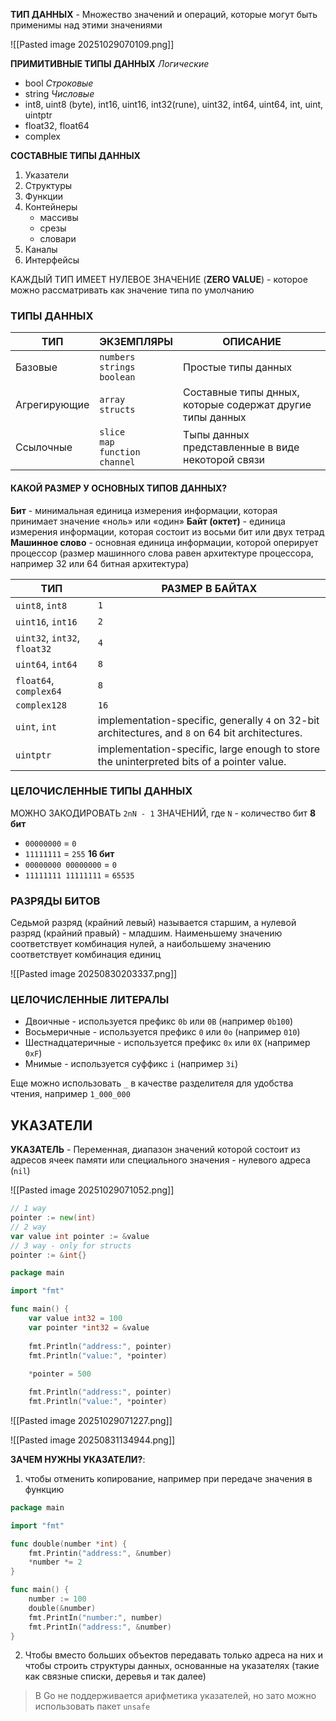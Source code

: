 **ТИП ДАННЫХ** - Множество значений и операций, которые могут быть применимы над этими значениями

![[Pasted image 20251029070109.png]]

**ПРИМИТИВНЫЕ ТИПЫ ДАННЫХ**
*Логические*
- bool
*Строковые*
- string
*Числовые*
- int8, uint8 (byte), int16, uint16, int32(rune), uint32, int64, uint64, int, uint, uintptr
- float32, float64
- complex

**СОСТАВНЫЕ ТИПЫ ДАННЫХ**
1.	Указатели
2.	Структуры
3.	Функции
4.	Контейнеры
	- массивы
	- срезы
	- словари
5.	Каналы
6. Интерфейсы

КАЖДЫЙ ТИП ИМЕЕТ НУЛЕВОЕ ЗНАЧЕНИЕ (**ZERO VALUE**) - которое можно рассматривать как значение типа по умолчанию

### ТИПЫ ДАННЫХ

| ТИП          | ЭКЗЕМПЛЯРЫ                                  | ОПИСАНИЕ                                                  |
| ------------ | ------------------------------------------- | --------------------------------------------------------- |
| Базовые      | `numbers`<br>`strings`<br>`boolean`         | Простые типы данных                                       |
| Агрегирующие | `array`<br>`structs`                        | Составные типы днных, которые содержат другие типы данных |
| Ссылочные    | `slice`<br>`map`<br>`function`<br>`channel` | Тыпы данных представленные в виде некоторой связи         |

#### КАКОЙ РАЗМЕР У ОСНОВНЫХ ТИПОВ ДАННЫХ?

**Бит** - минимальная единица измерения информации, которая принимает значение «ноль» или «один»
**Байт (октет)** - единица измерения информации, которая состоит из восьми бит или двух тетрад
**Машинное слово** - основная единица информации, которой оперирует процессор (размер машинного слова равен архитектуре процессора, например 32 или 64 битная архитектура)

| ТИП                          | РАЗМЕР В БАЙТАХ                                                                                  |
| ---------------------------- | ------------------------------------------------------------------------------------------------ |
| `uint8`, `int8`              | `1`                                                                                              |
| `uint16`, `int16`            | `2`                                                                                              |
| `uint32`, `int32`, `float32` | `4`                                                                                              |
| `uint64`, `int64`            | `8`                                                                                              |
| `float64`, `complex64`       | `8`                                                                                              |
| `complex128`                 | `16`                                                                                             |
| `uint`, `int`                | implementation-specific, generally `4` on 32-bit architectures, and `8` on 64 bit architectures. |
| `uintptr`                    | implementation-specific, large enough to store the uninterpreted bits of a pointer value.        |
### ЦЕЛОЧИСЛЕННЫЕ ТИПЫ ДАННЫХ

МОЖНО ЗАКОДИРОВАТЬ `2nN - 1` ЗНАЧЕНИЙ, где `N` - количество бит
**8 бит**
- `00000000` = `0`
- `11111111` = `255`
**16 бит**
- `00000000 00000000` = `0`
- `11111111 11111111` = `65535`

### РАЗРЯДЫ БИТОВ

Седьмой разряд (крайний левый) называется старшим, а нулевой разряд (крайний правый) - младшим. Наименьшему значению соответствует комбинация нулей, а наибольшему значению соответствует комбинация единиц

![[Pasted image 20250830203337.png]]

### ЦЕЛОЧИСЛЕННЫЕ ЛИТЕРАЛЫ
- Двоичные - используется префикс `0b` или `0B` (например `0b100`)
- Восьмеричные - используется префикс `0` или `0о` (например `010`)
- Шестнадцатеричные - используется префикс `0х` или `0Х` (например `0xF`)
- Мнимые - используется суффикс `i` (например `3i`)

Еще можно использовать `_` в качестве разделителя для удобства чтения, например `1_000_000`

## УКАЗАТЕЛИ

**УКАЗАТЕЛЬ** - Переменная, диапазон значений которой состоит из адресов ячеек памяти или специального значения - нулевого адреса (`nil`)

![[Pasted image 20251029071052.png]]

```go
// 1 way 
pointer := new(int)
// 2 way 
var value int pointer := &value
// 3 way - only for structs 
pointer := &int{}
```

```go
package main

import "fmt"

func main() {
	var value int32 = 100
	var pointer *int32 = &value
	
	fmt.Println("address:", pointer) 
	fmt.Println("value:", *pointer)
	
	*pointer = 500

	fmt.Println("address:", pointer)
	fmt.Println("value:", *pointer)
```

![[Pasted image 20251029071227.png]]

![[Pasted image 20250831134944.png]]

**ЗАЧЕМ НУЖНЫ УКАЗАТЕЛИ?**: 
1. чтобы отменить копирование, например при передаче значения в функцию

```go
package main

import "fmt"

func double(number *int) {
	fmt.Printin("address:", &number)
	*number *= 2
}

func main() { 
	number := 100 
	double(&number)
	fmt.PrintIn("number:", number)
	fmt.PrintIn("address:", &number)
}
```

2. Чтобы вместо больших объектов передавать только адреса на них и чтобы строить структуры данных, основанные на указателях (такие как связные списки, деревья и так далее)

> В Go не поддерживается арифметика указателей, но зато можно использовать пакет `unsafe`














